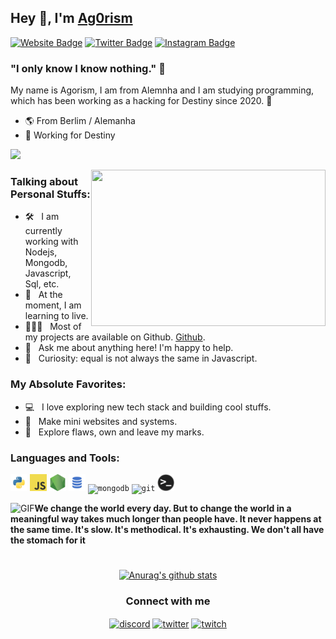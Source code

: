 ## Hey 👋, I'm [Ag0rism](https://github.com/Ag0rism/)

[![Website Badge](https://img.shields.io/badge/Website-3b5998?style=flat-square&logo=google-chrome&logoColor=white)]()
[![Twitter Badge](https://img.shields.io/badge/-Twitter-00acee?style=flat-square&logo=Twitter&logoColor=white)](https://twitter.com/Ag0rism)
[![Instagram Badge](https://img.shields.io/badge/-Instagram-e4405f?style=flat-square&logo=Instagram&logoColor=white)](https://instagram.com/)

### "I only know I know nothing." 🧠 

My name is Agorism, I am from Alemnha and I am studying programming, which has been working as a hacking for Destiny since 2020. 📝

- 🌎 From Berlim / Alemanha
- 🧪 Working for Destiny

[![](https://gitwar.herokuapp.com/badge?username=Agorism&label=Gitwar%20Profile%20Score&style=for-the-badge&color=0088cc)](https://gitwar.herokuapp.com/)

<img align="right" height="250" width="375" alt="" src="https://media.discordapp.net/attachments/787099997942448150/787324714183688202/cyber342.gif?width=401&height=428" />

### Talking about Personal Stuffs:

- 🛠 &nbsp; I am currently working with Nodejs, Mongodb, Javascript, <br /> Sql, etc.
- 🚀 &nbsp; At the moment, I am learning to live.
- 👨🏻‍💻 &nbsp; Most of my projects are available on Github. [Github](https://github.com/Ag0rism).
- 💬 &nbsp; Ask me about anything here! I'm happy to help.
- 👾 &nbsp; Curiosity: equal is not always the same in Javascript.

### My Absolute Favorites:

- 💻 &nbsp; I love exploring new tech stack and building cool stuffs.
- 📰 &nbsp; Make mini websites and systems.
- 🍕 &nbsp; Explore flaws, own and leave my marks.

### Languages and Tools:

<code><img height="27" src="https://raw.githubusercontent.com/github/explore/80688e429a7d4ef2fca1e82350fe8e3517d3494d/topics/python/python.png" alt="python"></code>
<code><img height="27" src="https://raw.githubusercontent.com/github/explore/80688e429a7d4ef2fca1e82350fe8e3517d3494d/topics/javascript/javascript.png" alt="javascript"></code>
<code><img height="27" src="https://raw.githubusercontent.com/github/explore/80688e429a7d4ef2fca1e82350fe8e3517d3494d/topics/nodejs/nodejs.png" alt="nodejs"></code>
<code><img height="27" src="https://raw.githubusercontent.com/github/explore/80688e429a7d4ef2fca1e82350fe8e3517d3494d/topics/sql/sql.png" alt="sql"></code>
<code><img height="27" src="https://encrypted-tbn0.gstatic.com/images?q=tbn%3AANd9GcSTTzPAw-55ssm1Im594xYZ9eRQu2JylrkYLg&usqp=CAU" alt="mongodb"></code>
<code><img height="27" src="https://devicons.github.io/devicon/devicon.git/icons/git/git-original.svg" alt="git"></code>
<code><img height="27" src="https://raw.githubusercontent.com/github/explore/80688e429a7d4ef2fca1e82350fe8e3517d3494d/topics/terminal/terminal.png" alt="terminal"></code>

<!--
<code><img height="25" src="https://raw.githubusercontent.com/github/explore/80688e429a7d4ef2fca1e82350fe8e3517d3494d/topics/sass/sass.png" alt="sass"></code>
-->

<img align="left" alt="GIF" src="https://media.discordapp.net/attachments/787099997942448150/787324686509146112/cyber321.gif" />


**We change the world every day. But to change the world in a meaningful way takes much longer than people have. It never happens at the same time. It's slow. It's methodical. It's exhausting. We don't all have the stomach for it**
#

<div align="center">


  [![Anurag's github stats](https://github-readme-stats.vercel.app/api?username=Agorism)](https://github.com/anuraghazra/github-readme-stats)


  <h3 align="center">Connect with me</h3>
  <p align="center">
  <a href="/" target="blank"><img align="center" src="https://simpleicons.org/icons/discord.svg" alt="discord" height="30" width="30"/></a>
  <a href="https://twitter.com/systemfrozen" target="blank"><img align="center" src="https://simpleicons.org/icons/twitter.svg" alt="twitter" height="30" width="30"/></a>
  <a href="https://twitch.tv/seshpsyc" target="blank"><img align="center" src="https://simpleicons.org/icons/twitch.svg" alt="twitch" height="30" width="30"/></a>
  </p>

</div>
 
<!--
**SystemsFrozen/SystemsFrozen** is a ✨ _special_ ✨ repository because its `README.md` (this file) appears on your GitHub profile.


<!--
**Agorism/Agorism** is a ✨ _special_ ✨ repository because its `README.md` (this file) appears on your GitHub profile.
-->

